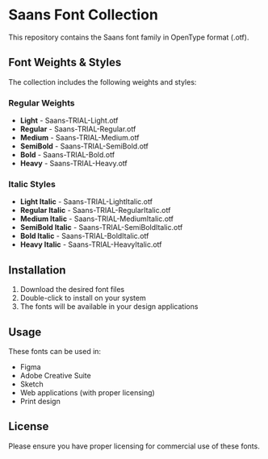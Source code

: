 # Saans Font Collection

This repository contains the Saans font family in OpenType format (.otf).

## Font Weights & Styles

The collection includes the following weights and styles:

### Regular Weights
- **Light** - Saans-TRIAL-Light.otf
- **Regular** - Saans-TRIAL-Regular.otf  
- **Medium** - Saans-TRIAL-Medium.otf
- **SemiBold** - Saans-TRIAL-SemiBold.otf
- **Bold** - Saans-TRIAL-Bold.otf
- **Heavy** - Saans-TRIAL-Heavy.otf

### Italic Styles
- **Light Italic** - Saans-TRIAL-LightItalic.otf
- **Regular Italic** - Saans-TRIAL-RegularItalic.otf
- **Medium Italic** - Saans-TRIAL-MediumItalic.otf
- **SemiBold Italic** - Saans-TRIAL-SemiBoldItalic.otf
- **Bold Italic** - Saans-TRIAL-BoldItalic.otf
- **Heavy Italic** - Saans-TRIAL-HeavyItalic.otf

## Installation

1. Download the desired font files
2. Double-click to install on your system
3. The fonts will be available in your design applications

## Usage

These fonts can be used in:
- Figma
- Adobe Creative Suite
- Sketch
- Web applications (with proper licensing)
- Print design

## License

Please ensure you have proper licensing for commercial use of these fonts.